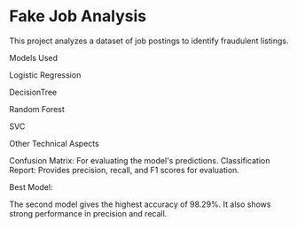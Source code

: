 # Fake Job Analysis

This project analyzes a dataset of job postings to identify fraudulent listings.

Models Used

Logistic Regression

DecisionTree

Random Forest

SVC

Other Technical Aspects

Confusion Matrix: For evaluating the model's predictions.
Classification Report: Provides precision, recall, and F1 scores for evaluation.

Best Model:

The second model gives the highest accuracy of 98.29%. It also shows strong performance in precision and recall.
